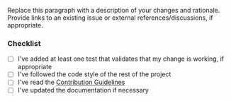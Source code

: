 <!--
    Thanks for contributing to Swift Algorithms!

    If this pull request adds new API, please add '?template=new.md'
    to the URL to switch to the appropriate template.

    Before you submit your request, please replace the paragraph
    below with the relevant details, and complete the steps in the
    checklist by placing an 'x' in each box:
    
    - [x] I've completed this task
    - [ ] This task isn't completed
-->

Replace this paragraph with a description of your changes and rationale. Provide links to an existing issue or external references/discussions, if appropriate.

### Checklist
- [ ] I've added at least one test that validates that my change is working, if appropriate
- [ ] I've followed the code style of the rest of the project
- [ ] I've read the [Contribution Guidelines](CONTRIBUTING.md)
- [ ] I've updated the documentation if necessary
